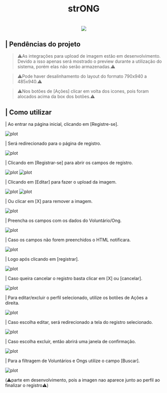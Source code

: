 
<h1 align="center">strONG</h1>

<h1 align="center"><img src="https://github.com/MichelBNasc/strONG/blob/main/img/icons/strONG_loco.jpg"></h1>


## | Pendências do projeto

>⚠️As integrações para upload de imagem estão em desenvolvimento. Devido a isso apenas será mostrado o preview durante a utilização do sistema,
>  porém elas não serão armazenadas.⚠️

>⚠️Pode haver desalinhamento do layout do formato 790x940 a 485x940.⚠️

>⚠️Nos botões de [Ações] clicar em volta dos icones, pois foram alocados acima da box dos botões.⚠️

## | Como utilizar

<p> | Ao entrar na página inicial, clicando em [Registre-se].</p>

![plot](https://github.com/MichelBNasc/strONG/blob/main/img/icons/TELAS/01COMO_UTILIZAR.jpg)

<p> | Será redirecionado para o página de registro.</p>

![plot](https://github.com/MichelBNasc/strONG/blob/main/img/icons/TELAS/02COMO_UTILIZAR.jpeg)

<p> | Clicando em [Registrar-se] para abrir os campos de registro.</p>

![plot](https://github.com/MichelBNasc/strONG/blob/main/img/icons/TELAS/03COMO_UTILIZAR.jpeg)
![plot](https://github.com/MichelBNasc/strONG/blob/main/img/icons/TELAS/04COMO_UTILIZAR.jpeg)

<p> | Clicando em [Editar] para fazer o upload da imagem.</p>

![plot](https://github.com/MichelBNasc/strONG/blob/main/img/icons/TELAS/05COMO_UTILIZAR.jpeg)
![plot](https://github.com/MichelBNasc/strONG/blob/main/img/icons/TELAS/06COMO_UTILIZAR.jpeg)

<p> | Ou clicar em [X] para remover a imagem.</p>

![plot](https://github.com/MichelBNasc/strONG/blob/main/img/icons/TELAS/07COMO_UTILIZAR.jpeg)

<p> | Preencha os campos com os dados do Voluntário/Ong.</p>

![plot](https://github.com/MichelBNasc/strONG/blob/main/img/icons/TELAS/08COMO_UTILIZAR.jpeg)

<p> | Caso os campos não forem preenchidos o HTML notificara.</p>

![plot](https://github.com/MichelBNasc/strONG/blob/main/img/icons/TELAS/09COMO_UTILIZAR.jpeg)

<p> | Logo após clicando em [registrar].</p>

![plot](https://github.com/MichelBNasc/strONG/blob/main/img/icons/TELAS/10COMO_UTILIZAR.jpeg)

<p> | Caso queira cancelar o registro basta clicar em [X] ou [cancelar].</p>
  
![plot](https://github.com/MichelBNasc/strONG/blob/main/img/icons/TELAS/11COMO_UTILIZAR.jpeg)

<p> | Para editar/excluir o perfil selecionado, utilize os botões de Ações a direita.</p>

![plot](https://github.com/MichelBNasc/strONG/blob/main/img/icons/TELAS/12COMO_UTILIZAR.jpeg)

<p> | Caso escolha editar, será redirecionado a tela do registro selecionado.</p>

![plot](https://github.com/MichelBNasc/strONG/blob/main/img/icons/TELAS/13COMO_UTILIZAR.jpeg)

<p> | Caso escolha excluir, então abrirá uma janela de confirmação.</p>

![plot](https://github.com/MichelBNasc/strONG/blob/main/img/icons/TELAS/14COMO_UTILIZAR.jpeg)

<p> | Para a filtragem de Voluntários e Ongs utilize o campo [Buscar].</p>

![plot](https://github.com/MichelBNasc/strONG/blob/main/img/icons/TELAS/15COMO_UTILIZAR.jpeg)



(⚠️parte em desenvolvimento, pois a imagen nao aparece junto ao perfil ao finalizar o registro⚠️)

